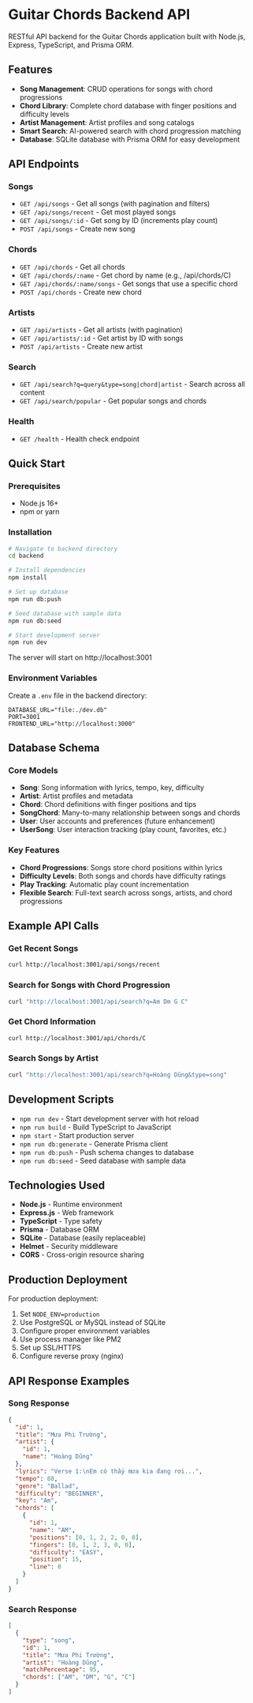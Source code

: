 # Guitar Chords Backend API

RESTful API backend for the Guitar Chords application built with Node.js, Express, TypeScript, and Prisma ORM.

## Features

- **Song Management**: CRUD operations for songs with chord progressions
- **Chord Library**: Complete chord database with finger positions and difficulty levels
- **Artist Management**: Artist profiles and song catalogs
- **Smart Search**: AI-powered search with chord progression matching
- **Database**: SQLite database with Prisma ORM for easy development

## API Endpoints

### Songs
- `GET /api/songs` - Get all songs (with pagination and filters)
- `GET /api/songs/recent` - Get most played songs
- `GET /api/songs/:id` - Get song by ID (increments play count)
- `POST /api/songs` - Create new song

### Chords
- `GET /api/chords` - Get all chords
- `GET /api/chords/:name` - Get chord by name (e.g., /api/chords/C)
- `GET /api/chords/:name/songs` - Get songs that use a specific chord
- `POST /api/chords` - Create new chord

### Artists
- `GET /api/artists` - Get all artists (with pagination)
- `GET /api/artists/:id` - Get artist by ID with songs
- `POST /api/artists` - Create new artist

### Search
- `GET /api/search?q=query&type=song|chord|artist` - Search across all content
- `GET /api/search/popular` - Get popular songs and chords

### Health
- `GET /health` - Health check endpoint

## Quick Start

### Prerequisites
- Node.js 16+ 
- npm or yarn

### Installation

```bash
# Navigate to backend directory
cd backend

# Install dependencies
npm install

# Set up database
npm run db:push

# Seed database with sample data
npm run db:seed

# Start development server
npm run dev
```

The server will start on http://localhost:3001

### Environment Variables

Create a `.env` file in the backend directory:

```env
DATABASE_URL="file:./dev.db"
PORT=3001
FRONTEND_URL="http://localhost:3000"
```

## Database Schema

### Core Models

- **Song**: Song information with lyrics, tempo, key, difficulty
- **Artist**: Artist profiles and metadata  
- **Chord**: Chord definitions with finger positions and tips
- **SongChord**: Many-to-many relationship between songs and chords
- **User**: User accounts and preferences (future enhancement)
- **UserSong**: User interaction tracking (play count, favorites, etc.)

### Key Features

- **Chord Progressions**: Songs store chord positions within lyrics
- **Difficulty Levels**: Both songs and chords have difficulty ratings
- **Play Tracking**: Automatic play count incrementation
- **Flexible Search**: Full-text search across songs, artists, and chord progressions

## Example API Calls

### Get Recent Songs
```bash
curl http://localhost:3001/api/songs/recent
```

### Search for Songs with Chord Progression
```bash
curl "http://localhost:3001/api/search?q=Am Dm G C"
```

### Get Chord Information
```bash
curl http://localhost:3001/api/chords/C
```

### Search Songs by Artist
```bash
curl "http://localhost:3001/api/search?q=Hoàng Dũng&type=song"
```

## Development Scripts

- `npm run dev` - Start development server with hot reload
- `npm run build` - Build TypeScript to JavaScript
- `npm start` - Start production server
- `npm run db:generate` - Generate Prisma client
- `npm run db:push` - Push schema changes to database
- `npm run db:seed` - Seed database with sample data

## Technologies Used

- **Node.js** - Runtime environment
- **Express.js** - Web framework
- **TypeScript** - Type safety
- **Prisma** - Database ORM
- **SQLite** - Database (easily replaceable)
- **Helmet** - Security middleware
- **CORS** - Cross-origin resource sharing

## Production Deployment

For production deployment:

1. Set `NODE_ENV=production`
2. Use PostgreSQL or MySQL instead of SQLite
3. Configure proper environment variables
4. Use process manager like PM2
5. Set up SSL/HTTPS
6. Configure reverse proxy (nginx)

## API Response Examples

### Song Response
```json
{
  "id": 1,
  "title": "Mưa Phi Trường",
  "artist": {
    "id": 1,
    "name": "Hoàng Dũng"
  },
  "lyrics": "Verse 1:\nEm có thấy mưa kia đang rơi...",
  "tempo": 80,
  "genre": "Ballad",
  "difficulty": "BEGINNER",
  "key": "Am",
  "chords": [
    {
      "id": 1,
      "name": "AM",
      "positions": [0, 1, 2, 2, 0, 0],
      "fingers": [0, 1, 2, 3, 0, 0],
      "difficulty": "EASY",
      "position": 15,
      "line": 0
    }
  ]
}
```

### Search Response
```json
[
  {
    "type": "song",
    "id": 1,
    "title": "Mưa Phi Trường",
    "artist": "Hoàng Dũng",
    "matchPercentage": 95,
    "chords": ["AM", "DM", "G", "C"]
  }
]
```